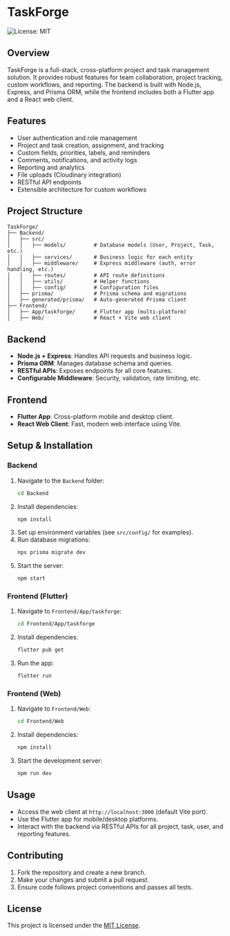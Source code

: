 # TaskForge
![License: MIT](https://img.shields.io/badge/License-MIT-yellow.svg)

## Overview
TaskForge is a full-stack, cross-platform project and task management solution. It provides robust features for team collaboration, project tracking, custom workflows, and reporting. The backend is built with Node.js, Express, and Prisma ORM, while the frontend includes both a Flutter app and a React web client.

## Features
- User authentication and role management
- Project and task creation, assignment, and tracking
- Custom fields, priorities, labels, and reminders
- Comments, notifications, and activity logs
- Reporting and analytics
- File uploads (Cloudinary integration)
- RESTful API endpoints
- Extensible architecture for custom workflows

## Project Structure
```
TaskForge/
├── Backend/
│   ├── src/
│   │   ├── models/         # Database models (User, Project, Task, etc.)
│   │   ├── services/       # Business logic for each entity
│   │   ├── middleware/     # Express middleware (auth, error handling, etc.)
│   │   ├── routes/         # API route definitions
│   │   ├── utils/          # Helper functions
│   │   ├── config/         # Configuration files
│   ├── prisma/             # Prisma schema and migrations
│   ├── generated/prisma/   # Auto-generated Prisma client
├── Frontend/
│   ├── App/taskforge/      # Flutter app (multi-platform)
│   ├── Web/                # React + Vite web client
```

## Backend
- **Node.js + Express**: Handles API requests and business logic.
- **Prisma ORM**: Manages database schema and queries.
- **RESTful APIs**: Exposes endpoints for all core features.
- **Configurable Middleware**: Security, validation, rate limiting, etc.

## Frontend
- **Flutter App**: Cross-platform mobile and desktop client.
- **React Web Client**: Fast, modern web interface using Vite.

## Setup & Installation

### Backend
1. Navigate to the `Backend` folder:
   ```sh
   cd Backend
   ```
2. Install dependencies:
   ```sh
   npm install
   ```
3. Set up environment variables (see `src/config/` for examples).
4. Run database migrations:
   ```sh
   npx prisma migrate dev
   ```
5. Start the server:
   ```sh
   npm start
   ```

### Frontend (Flutter)
1. Navigate to `Frontend/App/taskforge`:
   ```sh
   cd Frontend/App/taskforge
   ```
2. Install dependencies:
   ```sh
   flutter pub get
   ```
3. Run the app:
   ```sh
   flutter run
   ```

### Frontend (Web)
1. Navigate to `Frontend/Web`:
   ```sh
   cd Frontend/Web
   ```
2. Install dependencies:
   ```sh
   npm install
   ```
3. Start the development server:
   ```sh
   npm run dev
   ```

## Usage
- Access the web client at `http://localhost:3000` (default Vite port).
- Use the Flutter app for mobile/desktop platforms.
- Interact with the backend via RESTful APIs for all project, task, user, and reporting features.

## Contributing
1. Fork the repository and create a new branch.
2. Make your changes and submit a pull request.
3. Ensure code follows project conventions and passes all tests.

## License
This project is licensed under the [MIT License](./LICENSE).